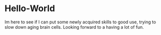 # Hello-World
Im here to see if I can put some newly acquired skills to good use, trying to slow down aging brain cells. Looking forward to a having a lot of fun. 
